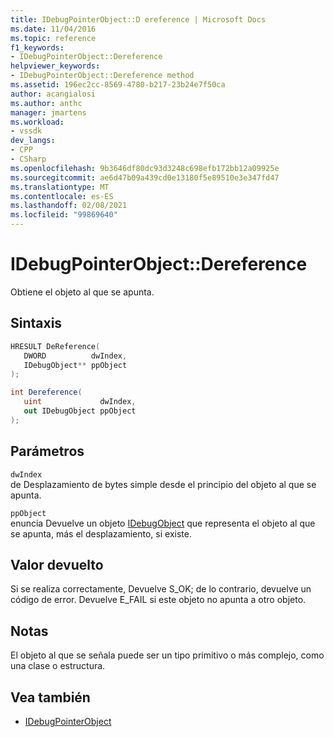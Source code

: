 ```yaml
---
title: IDebugPointerObject::D ereference | Microsoft Docs
ms.date: 11/04/2016
ms.topic: reference
f1_keywords:
- IDebugPointerObject::Dereference
helpviewer_keywords:
- IDebugPointerObject::Dereference method
ms.assetid: 196ec2cc-8569-4780-b217-23b24e7f50ca
author: acangialosi
ms.author: anthc
manager: jmartens
ms.workload:
- vssdk
dev_langs:
- CPP
- CSharp
ms.openlocfilehash: 9b3646df80dc93d3248c698efb172bb12a09925e
ms.sourcegitcommit: ae6d47b09a439cd0e13180f5e89510e3e347fd47
ms.translationtype: MT
ms.contentlocale: es-ES
ms.lasthandoff: 02/08/2021
ms.locfileid: "99869640"
---
```

# <a name="idebugpointerobjectdereference"></a>IDebugPointerObject::Dereference
Obtiene el objeto al que se apunta.

## <a name="syntax"></a>Sintaxis

```cpp
HRESULT DeReference( 
   DWORD          dwIndex,
   IDebugObject** ppObject
);
```

```csharp
int Dereference(
   uint             dwIndex,
   out IDebugObject ppObject
);
```

## <a name="parameters"></a>Parámetros
`dwIndex`\
de Desplazamiento de bytes simple desde el principio del objeto al que se apunta.

`ppObject`\
enuncia Devuelve un objeto [IDebugObject](../../../extensibility/debugger/reference/idebugobject.md) que representa el objeto al que se apunta, más el desplazamiento, si existe.

## <a name="return-value"></a>Valor devuelto
 Si se realiza correctamente, Devuelve S_OK; de lo contrario, devuelve un código de error. Devuelve E_FAIL si este objeto no apunta a otro objeto.

## <a name="remarks"></a>Notas
 El objeto al que se señala puede ser un tipo primitivo o más complejo, como una clase o estructura.

## <a name="see-also"></a>Vea también
- [IDebugPointerObject](../../../extensibility/debugger/reference/idebugpointerobject.md)
